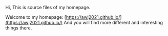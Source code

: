 Hi, This is source files of my homepage.

Welcome to my homepage: [https://awj2021.github.io/](https://awj2021.github.io/)
And you will find more different and interesting things there.